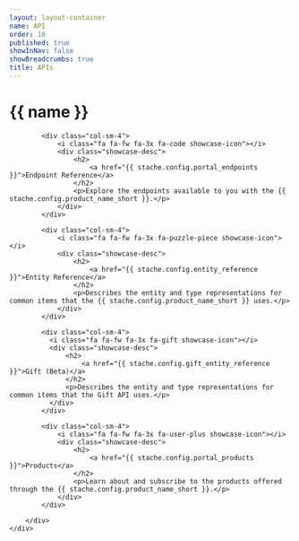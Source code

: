 ```yaml
---
layout: layout-container
name: API
order: 10
published: true
showInNav: false
showBreadcrumbs: true
title: APIs
---
```


<h1>{{ name }}</h1>

<div class="showcase">
        <div class="row">

            <div class="col-sm-4">
                <i class="fa fa-fw fa-3x fa-code showcase-icon"></i>
                <div class="showcase-desc">
                    <h2>
                        <a href="{{ stache.config.portal_endpoints }}">Endpoint Reference</a>
                    </h2>
                    <p>Explore the endpoints available to you with the {{ stache.config.product_name_short }}.</p>
                </div>
            </div>

            <div class="col-sm-4">
                <i class="fa fa-fw fa-3x fa-puzzle-piece showcase-icon"></i>
                <div class="showcase-desc">
                    <h2>
                        <a href="{{ stache.config.entity_reference }}">Entity Reference</a>
                    </h2>
                    <p>Describes the entity and type representations for common items that the {{ stache.config.product_name_short }} uses.</p>
                </div>
            </div>

            <div class="col-sm-4">
              <i class="fa fa-fw fa-3x fa-gift showcase-icon"></i>
              <div class="showcase-desc">
                  <h2>
                      <a href="{{ stache.config.gift_entity_reference }}">Gift (Beta)</a>
                  </h2>
                  <p>Describes the entity and type representations for common items that the Gift API uses.</p>
              </div>
            </div>

            <div class="col-sm-4">
                <i class="fa fa-fw fa-3x fa-user-plus showcase-icon"></i>
                <div class="showcase-desc">
                    <h2>
                        <a href="{{ stache.config.portal_products }}">Products</a>
                    </h2>
                    <p>Learn about and subscribe to the products offered through the {{ stache.config.product_name_short }}.</p>
                </div>
            </div>

        </div>
    </div>
